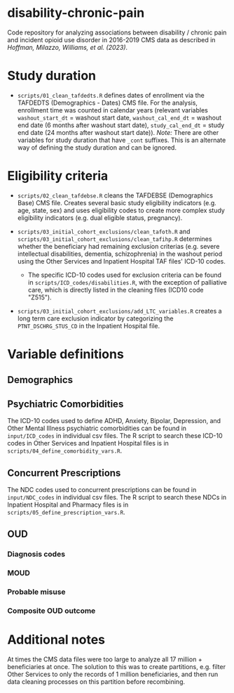 # disability-chronic-pain

Code repository for analyzing associations between disability / chronic pain and incident opioid use disorder in 2016-2019 CMS data as described in *Hoffman, Milazzo, Williams, et al. (2023)*.

# Study duration

- `scripts/01_clean_tafdedts.R` defines dates of enrollment via the TAFDEDTS (Demographics - Dates) CMS file. For the analysis, enrollment time was counted in calendar years (relevant variables `washout_start_dt` = washout start date, `washout_cal_end_dt` = washout end date (6 months after washout start date), `study_cal_end_dt` = study end date (24 months after washout start date)). *Note:* There are other variables for study duration that have `_cont` suffixes. This is an alternate way of defining the study duration and can be ignored.

# Eligibility criteria

- `scripts/02_clean_tafdebse.R` cleans the TAFDEBSE (Demographics Base) CMS file. Creates several basic study eligibility indicators (e.g. age, state, sex) and uses eligibility codes to create more complex study eligibility indicators (e.g. dual eligible status, pregnancy).

- `scripts/03_initial_cohort_exclusions/clean_tafoth.R` and `scripts/03_initial_cohort_exclusions/clean_tafihp.R` determines whether the beneficiary had remaining exclusion criterias (e.g. severe intellectual disabilities, dementia, schizophrenia) in the washout period using the Other Services and Inpatient Hospital TAF files' ICD-10 codes.

	- The specific ICD-10 codes used for exclusion criteria can be found in `scripts/ICD_codes/disabilities.R`, with the exception of palliative care, which is directly listed in the cleaning files (ICD10 code "Z515").

- `scripts/03_initial_cohort_exclusions/add_LTC_variables.R` creates a long term care exclusion indicator by categorizing the `PTNT_DSCHRG_STUS_CD` in the Inpatient Hospital file.

# Variable definitions

## Demographics

## Psychiatric Comorbidities

The ICD-10 codes used to define ADHD, Anxiety, Bipolar, Depression, and Other Mental Illness psychiatric comorbidities can be found in `input/ICD_codes` in individual csv files. The R script to search these ICD-10 codes in Other Services and Inpatient Hospital files is in `scripts/04_define_comorbidity_vars.R`.

## Concurrent Prescriptions

The NDC codes used to concurrent prescriptions can be found in `input/NDC_codes` in individual csv files. The R script to search these NDCs in Inpatient Hospital and Pharmacy files is in `scripts/05_define_prescription_vars.R`.

## OUD

### Diagnosis codes

### MOUD

### Probable misuse

### Composite OUD outcome

# Additional notes

At times the CMS data files were too large to analyze all 17 million + beneficiaries at once. The solution to this was to create partitions, e.g. filter Other Services to only the records of 1 million beneficiaries, and then run data cleaning processes on this partition before recombining.

